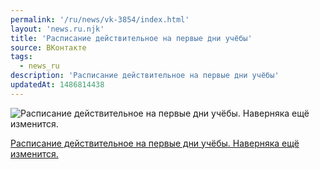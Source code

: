 ```yaml
---
permalink: '/ru/news/vk-3854/index.html'
layout: 'news.ru.njk'
title: 'Расписание действительное на первые дни учёбы'
source: ВКонтакте
tags:
  - news_ru
description: 'Расписание действительное на первые дни учёбы'
updatedAt: 1486814438
---
```

![Расписание действительное на первые дни учёбы. Наверняка ещё изменится.](https://sun9-72.userapi.com/c637722/v637722484/371fa/kjouRxLB3Ng.jpg)

[Расписание действительное на первые дни учёбы. Наверняка ещё изменится.](https://docs.google.com/spreadsheets/d/19y-gJ87Aq2ha2qk5HYX6PnOox6-xBomnsCsGWepUpQ8/edit#gid=332316898)

